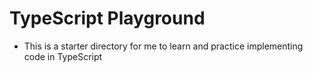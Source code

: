 # TypeScript Playground
- This is a starter directory for me to learn and practice implementing code in TypeScript